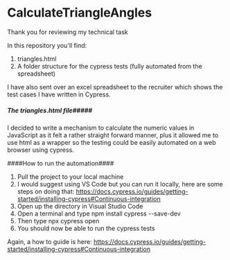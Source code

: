# CalculateTriangleAngles
 
Thank you for reviewing my technical task

In this repository you'll find: 
1. triangles.html
2. A folder structure for the cypress tests (fully automated from the spreadsheet)

I have also sent over an excel spreadsheet to the recruiter which shows the test cases I have written in Cypress.

##### The triangles.html file#####

I decided to write a mechanism to calculate the numeric values in JavaScript as it felt a rather straight forward manner, plus it allowed me to use html as a wrapper so the testing could be easily automated on a web browser using cypress. 

####How to run the automation####

1. Pull the project to your local machine
2. I would suggest using VS Code but you can run it locally, here are some steps on doing that: https://docs.cypress.io/guides/getting-started/installing-cypress#Continuous-integration
3. Open up the directory in Visual Studio Code
4. Open a terminal and type npm install cypress --save-dev
5. Then type npx cypress open 
6. You should now be able to run the cypress tests

Again, a how to guide is here: https://docs.cypress.io/guides/getting-started/installing-cypress#Continuous-integration
